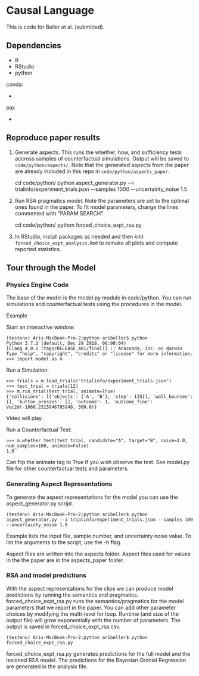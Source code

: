 # Causal Language

This is code for Beller et al. (submitted).

## Dependencies

* R
* RStudio
* python

conda:

* 

pip:

* 

## Reproduce paper results

1. Generate aspects. This runs the whether, how, and sufficiency tests accross samples of counterfactual simulations. Output will be saved to `code/python/aspects/`. Note that the generated aspects from the paper are already included in this repo in `code/python/aspects_paper`.

    cd code/python/
    python aspect_generator.py --i trialinfo/experiment_trials.json --samples 1000 --uncertainty_noise 1.5

2. Run RSA pragmatics model. Note the parameters are set to the optimal ones found in the paper. To fit model parameters, change the lines commented with "PARAM SEARCH"

    cd code/python/
    python forced_choice_expt_rsa.py

3. In RStudio, install packages as needed and then knit `forced_choice_expt_analysis.Rmd` to remake all plots and compute reported statistics.

## Tour through the Model

### Physics Engine Code

The base of the model is the model.py module in code/python.
You can run simulations and counterfactual tests using the procedures in the model.

Example

Start an interactive window:

	(testenv) Aris-MacBook-Pro-2:python aribeller$ python
	Python 3.7.2 (default, Dec 29 2018, 00:00:04) 
	[Clang 4.0.1 (tags/RELEASE_401/final)] :: Anaconda, Inc. on darwin
	Type "help", "copyright", "credits" or "license" for more information.
	>>> import model as m


Run a Simulation:

	>>> trials = m.load_trials("trialinfo/experiment_trials.json")
	>>> test_trial = trials[12]
	>>> m.run_trial(test_trial, animate=True)
	{'collisions': [{'objects': {'A', 'B'}, 'step': 135}], 'wall_bounces': [], 'button_presses': [], 'outcome': 1, 'outcome_fine': Vec2d(-1060.2315946785948, 300.0)}
Video will play.


Run a Counterfactual Test:

	>>> m.whether_test(test_trial, candidate="A", target="B", noise=1.0, num_samples=100, animate=False)
	1.0
Can flip the animate tag to True if you wish observe the test. See model.py file for other counterfactual tests and parameters.


### Generating Aspect Representations

To generate the aspect representations for the model you can use the aspect_generator.py script.

	(testenv) Aris-MacBook-Pro-2:python aribeller$ python aspect_generator.py --i trialinfo/experiment_trials.json --samples 100 --uncertainty_noise 1.0

Example lists the input file, sample number, and uncertainty noise value. To list the arguments to the script, use the -h flag.

Aspect files are written into the aspects folder. Aspect files used for values in the the paper are in the aspects_paper folder.


### RSA and model predictions

With the aspect representations for the clips we can produce model predictions by running the semantics and pragmatics. forced_choice_expt_rsa.py runs the semantics/pragmatics for the model parameters that we report in the paper. You can add other parameter choices by modifying the multi-level for loop. Runtime (and size of the output file) will grow exponentially with the number of parameters. The output is saved in forced_choice_expt_rsa.csv.

	(testenv) Aris-MacBook-Pro-2:python aribeller$ python forced_choice_expt_rsa.py

forced_choice_expt_rsa.py generates predictions for the full model and the lesioned RSA model. The predictions for the Bayesian Ordnial Regression are generated in the analysis file.
